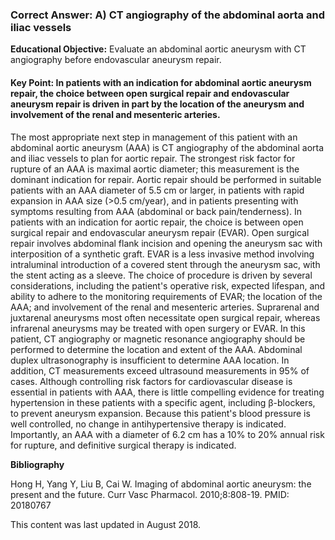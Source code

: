 
### Correct Answer: A) CT angiography of the abdominal aorta and iliac vessels 

**Educational Objective:** Evaluate an abdominal aortic aneurysm with CT angiography before endovascular aneurysm repair.

#### **Key Point:** In patients with an indication for abdominal aortic aneurysm repair, the choice between open surgical repair and endovascular aneurysm repair is driven in part by the location of the aneurysm and involvement of the renal and mesenteric arteries.

The most appropriate next step in management of this patient with an abdominal aortic aneurysm (AAA) is CT angiography of the abdominal aorta and iliac vessels to plan for aortic repair. The strongest risk factor for rupture of an AAA is maximal aortic diameter; this measurement is the dominant indication for repair. Aortic repair should be performed in suitable patients with an AAA diameter of 5.5 cm or larger, in patients with rapid expansion in AAA size (>0.5 cm/year), and in patients presenting with symptoms resulting from AAA (abdominal or back pain/tenderness). In patients with an indication for aortic repair, the choice is between open surgical repair and endovascular aneurysm repair (EVAR). Open surgical repair involves abdominal flank incision and opening the aneurysm sac with interposition of a synthetic graft. EVAR is a less invasive method involving intraluminal introduction of a covered stent through the aneurysm sac, with the stent acting as a sleeve. The choice of procedure is driven by several considerations, including the patient's operative risk, expected lifespan, and ability to adhere to the monitoring requirements of EVAR; the location of the AAA; and involvement of the renal and mesenteric arteries. Suprarenal and juxtarenal aneurysms most often necessitate open surgical repair, whereas infrarenal aneurysms may be treated with open surgery or EVAR. In this patient, CT angiography or magnetic resonance angiography should be performed to determine the location and extent of the AAA. Abdominal duplex ultrasonography is insufficient to determine AAA location. In addition, CT measurements exceed ultrasound measurements in 95% of cases.
Although controlling risk factors for cardiovascular disease is essential in patients with AAA, there is little compelling evidence for treating hypertension in these patients with a specific agent, including β-blockers, to prevent aneurysm expansion. Because this patient's blood pressure is well controlled, no change in antihypertensive therapy is indicated. Importantly, an AAA with a diameter of 6.2 cm has a 10% to 20% annual risk for rupture, and definitive surgical therapy is indicated.

**Bibliography**

Hong H, Yang Y, Liu B, Cai W. Imaging of abdominal aortic aneurysm: the present and the future. Curr Vasc Pharmacol. 2010;8:808-19. PMID: 20180767

This content was last updated in August 2018.